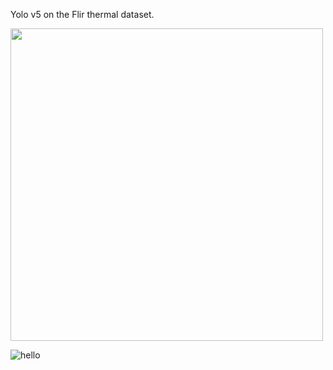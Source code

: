Yolo v5 on the Flir thermal dataset.

<img src="./run_experiment/car_and_others/pred_pngs/val225.jpg" width="500" height="500">

![hello](/run_experiment/car_and_others/pred_pngs/val225.jpg) 
